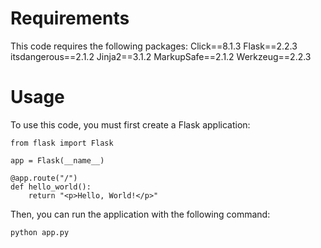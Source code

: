 
# Requirements

This code requires the following packages:
Click==8.1.3
Flask==2.2.3
itsdangerous==2.1.2
Jinja2==3.1.2
MarkupSafe==2.1.2
Werkzeug==2.2.3

# Usage

To use this code, you must first create a Flask application:

```
from flask import Flask

app = Flask(__name__)

@app.route("/")
def hello_world():
    return "<p>Hello, World!</p>"
```

Then, you can run the application with the following command:

```
python app.py
```